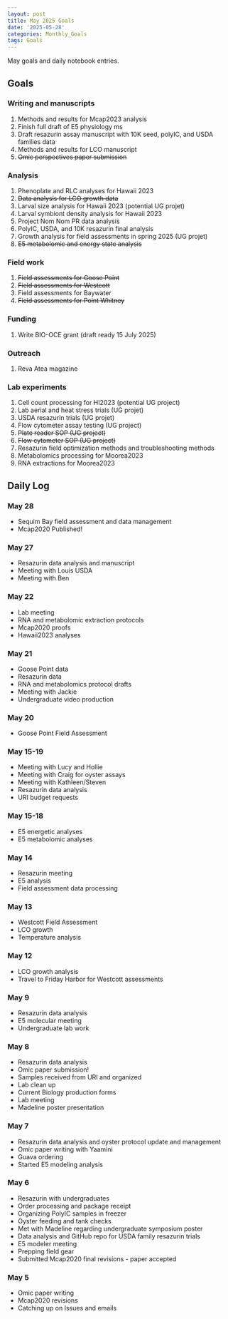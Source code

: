 ```yaml
---
layout: post
title: May 2025 Goals
date: '2025-05-28'
categories: Monthly_Goals
tags: Goals
---
```


May goals and daily notebook entries. 

## Goals  

### Writing and manuscripts 
              
1. Methods and results for Mcap2023 analysis
2. Finish full draft of E5 physiology ms  
3. Draft resazurin assay manuscript with 10K seed, polyIC, and USDA families data
4. Methods and results for LCO manuscript 
5. ~~Omic perspectives paper submission~~ 

### Analysis

1. Phenoplate and RLC analyses for Hawaii 2023
2. ~~Data analysis for LCO growth data~~ 
3. Larval size analysis for Hawaii 2023 (potential UG projet)
4. Larval symbiont density analysis for Hawaii 2023
5. Project Nom Nom PR data analysis 
6. PolyIC, USDA, and 10K resazurin final analysis 
7. Growth analysis for field assessments in spring 2025 (UG projet)
8. ~~E5 metabolomic and energy state analysis~~

### Field work 

1. ~~Field assessments for Goose Point~~ 
2. ~~Field assessments for Westcott~~
3. Field assessments for Baywater
4. ~~Field assessments for Point Whitney~~

### Funding

1. Write BIO-OCE grant (draft ready 15 July 2025) 

### Outreach 

1. Reva Atea magazine 

### Lab experiments 

1. Cell count processing for HI2023 (potential UG project)
2. Lab aerial and heat stress trials (UG projet)
3. USDA resazurin trials (UG projet)
4. Flow cytometer assay testing (UG project)
5. ~~Plate reader SOP (UG project)~~
6. ~~Flow cytometer SOP (UG project)~~
7. Resazurin field optimization methods and troubleshooting methods
8. Metabolomics processing for Moorea2023 
9. RNA extractions for Moorea2023

## **Daily Log**   

### May 28
 
- Sequim Bay field assessment and data management 
- Mcap2020 Published! 

### May 27
 
- Resazurin data analysis and manuscript
- Meeting with Louis USDA
- Meeting with Ben 

### May 22
 
- Lab meeting
- RNA and metabolomic extraction protocols 
- Mcap2020 proofs 
- Hawaii2023 analyses 

### May 21
 
- Goose Point data 
- Resazurin data 
- RNA and metabolomics protocol drafts 
- Meeting with Jackie
- Undergraduate video production 
 
### May 20
 
- Goose Point Field Assessment

### May 15-19
 
- Meeting with Lucy and Hollie
- Meeting with Craig for oyster assays 
- Meeting with Kathleen/Steven
- Resazurin data analysis 
- URI budget requests 

### May 15-18
 
- E5 energetic analyses
- E5 metabolomic analyses

### May 14
 
- Resazurin meeting 
- E5 analysis 
- Field assessment data processing 

### May 13
 
- Westcott Field Assessment
- LCO growth
- Temperature analysis 

### May 12
 
- LCO growth analysis
- Travel to Friday Harbor for Westcott assessments

### May 9
 
- Resazurin data analysis 
- E5 molecular meeting
- Undergraduate lab work

### May 8
 
- Resazurin data analysis 
- Omic paper submission! 
- Samples received from URI and organized 
- Lab clean up 
- Current Biology production forms 
- Lab meeting 
- Madeline poster presentation

### May 7
 
- Resazurin data analysis and oyster protocol update and management 
- Omic paper writing with Yaamini 
- Guava ordering 
- Started E5 modeling analysis 

### May 6
 
- Resazurin with undergraduates 
- Order processing and package receipt 
- Organizing PolyIC samples in freezer 
- Oyster feeding and tank checks 
- Met with Madeline regarding undergraduate symposium poster 
- Data analysis and GitHub repo for USDA family resazurin trials 
- E5 modeler meeting 
- Prepping field gear 
- Submitted Mcap2020 final revisions - paper accepted

### May 5
 
- Omic paper writing 
- Mcap2020 revisions
- Catching up on Issues and emails 
